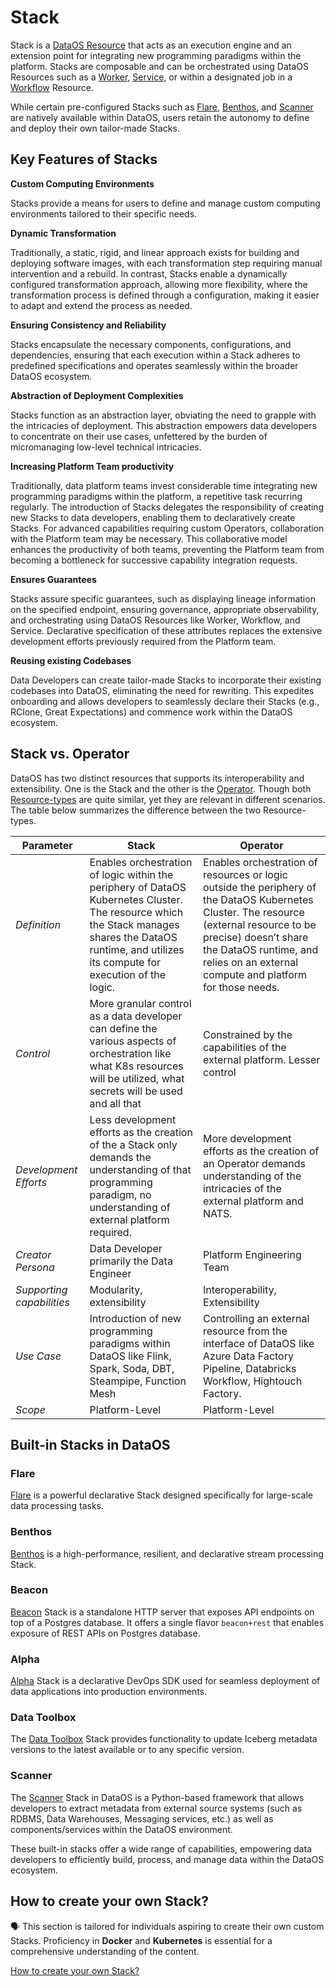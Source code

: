 # Stack

Stack is a [DataOS Resource](../resources.md) that acts as an execution engine and an extension point for integrating new programming paradigms within the platform. Stacks are composable and can be orchestrated using DataOS Resources such as a [Worker](./worker.md), [Service](./service.md), or within a designated job in a [Workflow](./workflow.md) Resource.

While certain pre-configured Stacks such as [Flare](./stacks/flare.md), [Benthos](./stacks/benthos.md), and [Scanner](./stacks/scanner.md) are natively available within DataOS, users retain the autonomy to define and deploy their own tailor-made Stacks.

## Key Features of Stacks

**Custom Computing Environments**

Stacks provide a means for users to define and manage custom computing environments tailored to their specific needs.

**Dynamic Transformation**

Traditionally, a static, rigid, and linear approach exists for building and deploying software images, with each transformation step requiring manual intervention and a rebuild. In contrast, Stacks enable a dynamically configured transformation approach, allowing more flexibility, where the transformation process is defined through a configuration, making it easier to adapt and extend the process as needed.

**Ensuring Consistency and Reliability**

Stacks encapsulate the necessary components, configurations, and dependencies, ensuring that each execution within a Stack adheres to predefined specifications and operates seamlessly within the broader DataOS ecosystem.

**Abstraction of Deployment Complexities**

Stacks function as an abstraction layer, obviating the need to grapple with the intricacies of deployment. This abstraction empowers data developers to concentrate on their use cases, unfettered by the burden of micromanaging low-level technical intricacies.

**Increasing Platform Team productivity**

Traditionally, data platform teams invest considerable time integrating new programming paradigms within the platform, a repetitive task recurring regularly. The introduction of Stacks delegates the responsibility of creating new Stacks to data developers, enabling them to declaratively create Stacks. For advanced capabilities requiring custom Operators, collaboration with the Platform team may be necessary. This collaborative model enhances the productivity of both teams, preventing the Platform team from becoming a bottleneck for successive capability integration requests.

**Ensures Guarantees**

Stacks assure specific guarantees, such as displaying lineage information on the specified endpoint, ensuring governance, appropriate observability, and orchestrating using DataOS Resources like Worker, Workflow, and Service. Declarative specification of these attributes replaces the extensive development efforts previously required from the Platform team.

**Reusing existing Codebases**

Data Developers can create tailor-made Stacks to incorporate their existing codebases into DataOS, eliminating the need for rewriting. This expedites onboarding and allows developers to seamlessly declare their Stacks (e.g., RClone, Great Expectations) and commence work within the DataOS ecosystem.

## Stack vs. Operator

DataOS has two distinct resources that supports its interoperability and extensibility. One is the Stack and the other is the [Operator](./operator.md). Though both [Resource-types](./types_of_dataos_resources.md) are quite similar, yet they are relevant in different scenarios. The table below summarizes the difference between the two Resource-types.

| Parameter | Stack | Operator |
| --- | --- | --- |
| *Definition* | Enables orchestration of logic within the periphery of DataOS Kubernetes Cluster. The resource which the Stack manages shares the DataOS runtime, and utilizes its compute for execution of the logic. | Enables orchestration of resources or logic outside the periphery of the DataOS Kubernetes Cluster. The resource (external resource to be precise) doesn’t share the DataOS runtime, and relies on an external compute and platform for those needs. |
| *Control* | More granular control as a data developer can define the various aspects of orchestration like what K8s resources will be utilized, what secrets will be used and all that   | Constrained by the capabilities of the external platform. Lesser control |
| *Development Efforts* | Less development efforts as the creation of the a Stack only demands the understanding of that programming paradigm, no understanding of external platform required. | More development efforts as the creation of an Operator demands understanding of the intricacies of the external platform and NATS. |
| *Creator Persona* | Data Developer primarily the Data Engineer | Platform Engineering Team  |
| *Supporting capabilities* | Modularity, extensibility | Interoperability, Extensibility  |
| *Use Case* | Introduction of new programming paradigms within DataOS like Flink, Spark, Soda, DBT, Steampipe, Function Mesh | Controlling an external resource from the interface of DataOS like Azure Data Factory Pipeline, Databricks Workflow, Hightouch Factory. |
| *Scope* | Platform-Level | Platform-Level |

## Built-in Stacks in DataOS

### **Flare**

[Flare](./stacks/flare.md) is a powerful declarative Stack designed specifically for large-scale data processing tasks.

### **Benthos**

[Benthos](./stacks/benthos.md) is a high-performance, resilient, and declarative stream processing Stack.

### **Beacon**

[Beacon](./stacks/beacon.md) Stack is a standalone HTTP server that exposes API endpoints on top of a Postgres database. It offers a single flavor `beacon+rest` that enables exposure of REST APIs on Postgres database.

### **Alpha**

[Alpha](./stacks/alpha.md) Stack is a declarative DevOps SDK used for seamless deployment of data applications into production environments.

### **Data Toolbox**

The [Data Toolbox](./stacks/data_toolbox.md) Stack provides functionality to update Iceberg metadata versions to the latest available or to any specific version.

### **Scanner**

The [Scanner](./stacks/scanner.md) Stack in DataOS is a Python-based framework that allows developers to extract metadata from external source systems (such as RDBMS, Data Warehouses, Messaging services, etc.) as well as components/services within the DataOS environment.

These built-in stacks offer a wide range of capabilities, empowering data developers to efficiently build, process, and manage data within the DataOS ecosystem.

## How to create your own Stack?

<aside class="callout">
🗣 This section is tailored for individuals aspiring to create their own custom Stacks. Proficiency in <b>Docker</b> and <b>Kubernetes</b> is essential for a comprehensive understanding of the content.

</aside>

[How to create your own Stack?](./stacks/custom_stacks.md)
